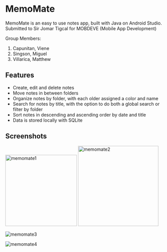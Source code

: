 # MemoMate

MemoMate is an easy to use notes app, built with Java on Android Studio. Submitted to Sir Jomar Tigcal for MOBDEVE (Mobile App Development)

Group Members:
1. Capunitan, Viene
2. Singson, Miguel
3. Villarica, Matthew

## Features
- Create, edit and delete notes
- Move notes in between folders
- Organize notes by folder, with each older assigned a color and name
- Search for notes by title, with the option to do both a global search or filter by folder
- Sort notes in descending and ascending order by date and title
- Data is stored locally with SQLite
## Screenshots
<img width="223" alt="memomate1" src="https://github.com/antimatter07/NotesApp/assets/53604004/2187d468-f8de-458b-84ae-82cdf038c840">

<img width="251" alt="memomate2" src="https://github.com/antimatter07/NotesApp/assets/53604004/8fe0855e-cb5b-4870-afdf-601c37d1741e">

![memomate3](https://github.com/antimatter07/NotesApp/assets/53604004/69b0ce92-1ee3-477b-b226-a418554e3be3)

![memomate4](https://github.com/antimatter07/NotesApp/assets/53604004/008cc4ff-5e8d-4d55-b49b-019d3198c9a6)
